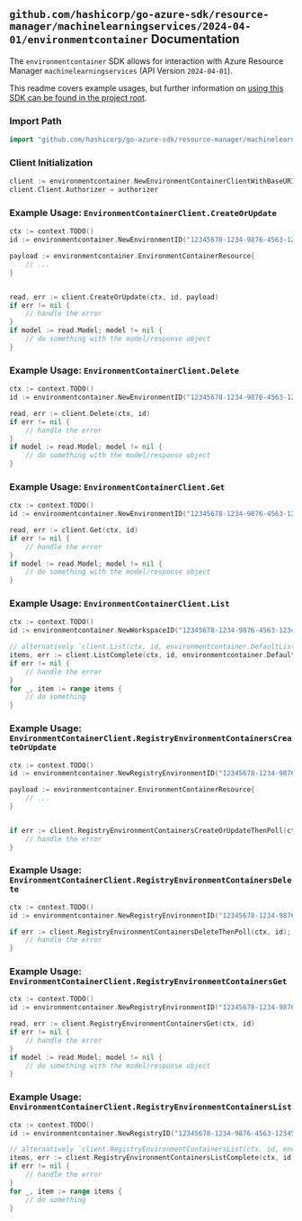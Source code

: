 
## `github.com/hashicorp/go-azure-sdk/resource-manager/machinelearningservices/2024-04-01/environmentcontainer` Documentation

The `environmentcontainer` SDK allows for interaction with Azure Resource Manager `machinelearningservices` (API Version `2024-04-01`).

This readme covers example usages, but further information on [using this SDK can be found in the project root](https://github.com/hashicorp/go-azure-sdk/tree/main/docs).

### Import Path

```go
import "github.com/hashicorp/go-azure-sdk/resource-manager/machinelearningservices/2024-04-01/environmentcontainer"
```


### Client Initialization

```go
client := environmentcontainer.NewEnvironmentContainerClientWithBaseURI("https://management.azure.com")
client.Client.Authorizer = authorizer
```


### Example Usage: `EnvironmentContainerClient.CreateOrUpdate`

```go
ctx := context.TODO()
id := environmentcontainer.NewEnvironmentID("12345678-1234-9876-4563-123456789012", "example-resource-group", "workspaceName", "environmentName")

payload := environmentcontainer.EnvironmentContainerResource{
	// ...
}


read, err := client.CreateOrUpdate(ctx, id, payload)
if err != nil {
	// handle the error
}
if model := read.Model; model != nil {
	// do something with the model/response object
}
```


### Example Usage: `EnvironmentContainerClient.Delete`

```go
ctx := context.TODO()
id := environmentcontainer.NewEnvironmentID("12345678-1234-9876-4563-123456789012", "example-resource-group", "workspaceName", "environmentName")

read, err := client.Delete(ctx, id)
if err != nil {
	// handle the error
}
if model := read.Model; model != nil {
	// do something with the model/response object
}
```


### Example Usage: `EnvironmentContainerClient.Get`

```go
ctx := context.TODO()
id := environmentcontainer.NewEnvironmentID("12345678-1234-9876-4563-123456789012", "example-resource-group", "workspaceName", "environmentName")

read, err := client.Get(ctx, id)
if err != nil {
	// handle the error
}
if model := read.Model; model != nil {
	// do something with the model/response object
}
```


### Example Usage: `EnvironmentContainerClient.List`

```go
ctx := context.TODO()
id := environmentcontainer.NewWorkspaceID("12345678-1234-9876-4563-123456789012", "example-resource-group", "workspaceName")

// alternatively `client.List(ctx, id, environmentcontainer.DefaultListOperationOptions())` can be used to do batched pagination
items, err := client.ListComplete(ctx, id, environmentcontainer.DefaultListOperationOptions())
if err != nil {
	// handle the error
}
for _, item := range items {
	// do something
}
```


### Example Usage: `EnvironmentContainerClient.RegistryEnvironmentContainersCreateOrUpdate`

```go
ctx := context.TODO()
id := environmentcontainer.NewRegistryEnvironmentID("12345678-1234-9876-4563-123456789012", "example-resource-group", "registryName", "environmentName")

payload := environmentcontainer.EnvironmentContainerResource{
	// ...
}


if err := client.RegistryEnvironmentContainersCreateOrUpdateThenPoll(ctx, id, payload); err != nil {
	// handle the error
}
```


### Example Usage: `EnvironmentContainerClient.RegistryEnvironmentContainersDelete`

```go
ctx := context.TODO()
id := environmentcontainer.NewRegistryEnvironmentID("12345678-1234-9876-4563-123456789012", "example-resource-group", "registryName", "environmentName")

if err := client.RegistryEnvironmentContainersDeleteThenPoll(ctx, id); err != nil {
	// handle the error
}
```


### Example Usage: `EnvironmentContainerClient.RegistryEnvironmentContainersGet`

```go
ctx := context.TODO()
id := environmentcontainer.NewRegistryEnvironmentID("12345678-1234-9876-4563-123456789012", "example-resource-group", "registryName", "environmentName")

read, err := client.RegistryEnvironmentContainersGet(ctx, id)
if err != nil {
	// handle the error
}
if model := read.Model; model != nil {
	// do something with the model/response object
}
```


### Example Usage: `EnvironmentContainerClient.RegistryEnvironmentContainersList`

```go
ctx := context.TODO()
id := environmentcontainer.NewRegistryID("12345678-1234-9876-4563-123456789012", "example-resource-group", "registryName")

// alternatively `client.RegistryEnvironmentContainersList(ctx, id, environmentcontainer.DefaultRegistryEnvironmentContainersListOperationOptions())` can be used to do batched pagination
items, err := client.RegistryEnvironmentContainersListComplete(ctx, id, environmentcontainer.DefaultRegistryEnvironmentContainersListOperationOptions())
if err != nil {
	// handle the error
}
for _, item := range items {
	// do something
}
```
